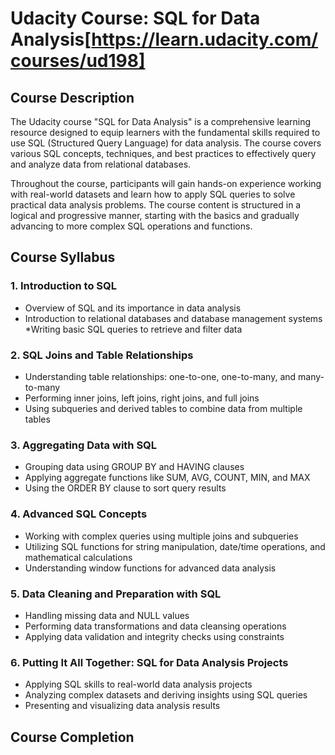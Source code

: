 # Udacity Course: SQL for Data Analysis[https://learn.udacity.com/courses/ud198] 

## Course Description

The Udacity course "SQL for Data Analysis" is a comprehensive learning resource designed to equip learners with the fundamental skills required to use SQL (Structured Query Language) for data analysis. The course covers various SQL concepts, techniques, and best practices to effectively query and analyze data from relational databases.

Throughout the course, participants will gain hands-on experience working with real-world datasets and learn how to apply SQL queries to solve practical data analysis problems. The course content is structured in a logical and progressive manner, starting with the basics and gradually advancing to more complex SQL operations and functions.

## Course Syllabus

### 1. Introduction to SQL

* Overview of SQL and its importance in data analysis
* Introduction to relational databases and database management systems
*Writing basic SQL queries to retrieve and filter data
### 2. SQL Joins and Table Relationships

* Understanding table relationships: one-to-one, one-to-many, and many-to-many
* Performing inner joins, left joins, right joins, and full joins
* Using subqueries and derived tables to combine data from multiple tables

### 3. Aggregating Data with SQL

* Grouping data using GROUP BY and HAVING clauses
* Applying aggregate functions like SUM, AVG, COUNT, MIN, and MAX
* Using the ORDER BY clause to sort query results

### 4. Advanced SQL Concepts

* Working with complex queries using multiple joins and subqueries
* Utilizing SQL functions for string manipulation, date/time operations, and mathematical calculations
* Understanding window functions for advanced data analysis

### 5. Data Cleaning and Preparation with SQL

* Handling missing data and NULL values
* Performing data transformations and data cleansing operations
* Applying data validation and integrity checks using constraints

### 6. Putting It All Together: SQL for Data Analysis Projects

* Applying SQL skills to real-world data analysis projects
* Analyzing complex datasets and deriving insights using SQL queries
* Presenting and visualizing data analysis results

## Course Completion
